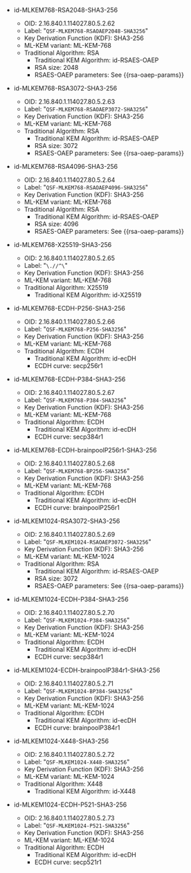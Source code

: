 - id-MLKEM768-RSA2048-SHA3-256
  - OID: 2.16.840.1.114027.80.5.2.62
  - Label: "`QSF-MLKEM768-RSAOAEP2048-SHA3256`"
  - Key Derivation Function (KDF): SHA3-256
  - ML-KEM variant: ML-KEM-768
  - Traditional Algorithm: RSA
    - Traditional KEM Algorithm: id-RSAES-OAEP
    - RSA size: 2048
    - RSAES-OAEP parameters: See {{rsa-oaep-params}}

- id-MLKEM768-RSA3072-SHA3-256
  - OID: 2.16.840.1.114027.80.5.2.63
  - Label: "`QSF-MLKEM768-RSAOAEP3072-SHA3256`"
  - Key Derivation Function (KDF): SHA3-256
  - ML-KEM variant: ML-KEM-768
  - Traditional Algorithm: RSA
    - Traditional KEM Algorithm: id-RSAES-OAEP
    - RSA size: 3072
    - RSAES-OAEP parameters: See {{rsa-oaep-params}}

- id-MLKEM768-RSA4096-SHA3-256
  - OID: 2.16.840.1.114027.80.5.2.64
  - Label: "`QSF-MLKEM768-RSAOAEP4096-SHA3256`"
  - Key Derivation Function (KDF): SHA3-256
  - ML-KEM variant: ML-KEM-768
  - Traditional Algorithm: RSA
    - Traditional KEM Algorithm: id-RSAES-OAEP
    - RSA size: 4096
    - RSAES-OAEP parameters: See {{rsa-oaep-params}}

- id-MLKEM768-X25519-SHA3-256
  - OID: 2.16.840.1.114027.80.5.2.65
  - Label: "`\.//^\`"
  - Key Derivation Function (KDF): SHA3-256
  - ML-KEM variant: ML-KEM-768
  - Traditional Algorithm: X25519
    - Traditional KEM Algorithm: id-X25519

- id-MLKEM768-ECDH-P256-SHA3-256
  - OID: 2.16.840.1.114027.80.5.2.66
  - Label: "`QSF-MLKEM768-P256-SHA3256`"
  - Key Derivation Function (KDF): SHA3-256
  - ML-KEM variant: ML-KEM-768
  - Traditional Algorithm: ECDH
    - Traditional KEM Algorithm: id-ecDH
    - ECDH curve: secp256r1

- id-MLKEM768-ECDH-P384-SHA3-256
  - OID: 2.16.840.1.114027.80.5.2.67
  - Label: "`QSF-MLKEM768-P384-SHA3256`"
  - Key Derivation Function (KDF): SHA3-256
  - ML-KEM variant: ML-KEM-768
  - Traditional Algorithm: ECDH
    - Traditional KEM Algorithm: id-ecDH
    - ECDH curve: secp384r1

- id-MLKEM768-ECDH-brainpoolP256r1-SHA3-256
  - OID: 2.16.840.1.114027.80.5.2.68
  - Label: "`QSF-MLKEM768-BP256-SHA3256`"
  - Key Derivation Function (KDF): SHA3-256
  - ML-KEM variant: ML-KEM-768
  - Traditional Algorithm: ECDH
    - Traditional KEM Algorithm: id-ecDH
    - ECDH curve: brainpoolP256r1

- id-MLKEM1024-RSA3072-SHA3-256
  - OID: 2.16.840.1.114027.80.5.2.69
  - Label: "`QSF-MLKEM1024-RSAOAEP3072-SHA3256`"
  - Key Derivation Function (KDF): SHA3-256
  - ML-KEM variant: ML-KEM-1024
  - Traditional Algorithm: RSA
    - Traditional KEM Algorithm: id-RSAES-OAEP
    - RSA size: 3072
    - RSAES-OAEP parameters: See {{rsa-oaep-params}}

- id-MLKEM1024-ECDH-P384-SHA3-256
  - OID: 2.16.840.1.114027.80.5.2.70
  - Label: "`QSF-MLKEM1024-P384-SHA3256`"
  - Key Derivation Function (KDF): SHA3-256
  - ML-KEM variant: ML-KEM-1024
  - Traditional Algorithm: ECDH
    - Traditional KEM Algorithm: id-ecDH
    - ECDH curve: secp384r1

- id-MLKEM1024-ECDH-brainpoolP384r1-SHA3-256
  - OID: 2.16.840.1.114027.80.5.2.71
  - Label: "`QSF-MLKEM1024-BP384-SHA3256`"
  - Key Derivation Function (KDF): SHA3-256
  - ML-KEM variant: ML-KEM-1024
  - Traditional Algorithm: ECDH
    - Traditional KEM Algorithm: id-ecDH
    - ECDH curve: brainpoolP384r1

- id-MLKEM1024-X448-SHA3-256
  - OID: 2.16.840.1.114027.80.5.2.72
  - Label: "`QSF-MLKEM1024-X448-SHA3256`"
  - Key Derivation Function (KDF): SHA3-256
  - ML-KEM variant: ML-KEM-1024
  - Traditional Algorithm: X448
    - Traditional KEM Algorithm: id-X448

- id-MLKEM1024-ECDH-P521-SHA3-256
  - OID: 2.16.840.1.114027.80.5.2.73
  - Label: "`QSF-MLKEM1024-P521-SHA3256`"
  - Key Derivation Function (KDF): SHA3-256
  - ML-KEM variant: ML-KEM-1024
  - Traditional Algorithm: ECDH
    - Traditional KEM Algorithm: id-ecDH
    - ECDH curve: secp521r1

